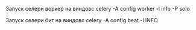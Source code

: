 Запуск селери воркер на виндовс celery -A config worker -l info -P solo

Запуск селери бит на виндовс celery -A config beat -l INFO